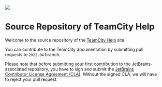 [<img src="http://jb.gg/badges/official.svg"/>](https://confluence.jetbrains.com/display/ALL/JetBrains+on+GitHub)
# Source Repository of TeamCity Help

Welcome to the source repository of the [TeamCity Help](https://www.jetbrains.com/help/teamcity/teamcity-documentation.html) site.

You can contribute to the TeamCity documentation by submitting pull requests to `2022.04` branch.

Please note that before submitting your first contribution to the JetBrains-associated repository, you have to sign and submit the [JetBrains Contributor License Agreement (CLA)](https://www.jetbrains.com/agreements/cla/). Without the signed CLA, we will have to reject your pull request.

